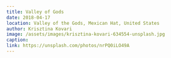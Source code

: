 ```yaml
---
title: Valley of Gods
date: 2018-04-17
location: Valley of the Gods, Mexican Hat, United States
author: Krisztina Kovari
image: /assets/images/krisztina-kovari-634554-unsplash.jpg
caption: 
link: https://unsplash.com/photos/nrPQ0iLO49A
---
```

